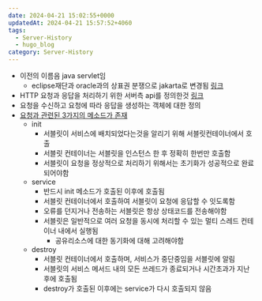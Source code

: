 ```yaml
---
date: 2024-04-21 15:02:55+0000
updatedAt: 2024-04-21 15:57:52+4060
tags:
  - Server-History
  - hugo_blog
category: Server-History
---
```

- 이전의 이름음 java servlet임
	- eclipse재단과 oracle과의 상표권 분쟁으로 jakarta로 변경됨 [링크](https://www.samsungsds.com/kr/insights/java_jakarta.html)
- HTTP 요청과 응답을 처리하기 위한 서버측 api를 정의한것 [링크](https://jakarta.ee/specifications/servlet/)
- 요청을 수신하고 요청에 따라 응답을 생성하는 객체에 대한 정의
- [요청과 관련된 3가지의 메소드가 존재](https://jakarta.ee/specifications/platform/9/apidocs/jakarta/servlet/servlet)
	- init
		- 서블릿이 서비스에 배치되었다는것을 알리기 위해 서블릿컨테이너에서 호출
		- 서블릿 컨테이너는 서블릿을 인스턴스 한 후 정확히 한번만 호출함
		- 서블릿이 요청을 정상적으로 처리하기 위해서는 초기화가 성공적으로 완료되어야함
	- service
		- 반드시 init 메소드가 호출된 이후에 호출됨
		- 서블릿 컨테이너에서 호출하여 서블릿이 요청에 응답할 수 잇도록함
		- 오류를 던지거나 전송하는 서블릿은 항상 상태코드를 전송해야함
		- 서블릿은 일반적으로 여러 요청을 동시에 처리할 수 있는 멀티 스레드 컨테이너 내에서 실행됨
			- 공유리소스에 대한 동기화에 대해 고려해야함
	- destroy
		- 서블릿 컨테이너에서 호출하며, 서비스가 중단중임을 서블릿에 알림
		- 서블릿의 서비스 메서드 내의 모든 쓰레드가 종료되거나 시간초과가 지난 후에 호출됨
		- destroy가 호출된 이후에는 service가 다시 호출되지 않음